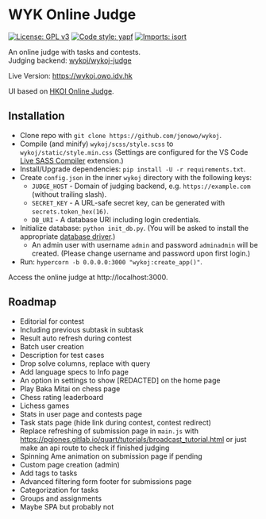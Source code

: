 # WYK Online Judge
[![License: GPL v3](https://img.shields.io/badge/License-GPLv3-blue.svg)](https://www.gnu.org/licenses/gpl-3.0)
[![Code style: yapf](https://img.shields.io/badge/code%20style-yapf-blue)](https://github.com/google/yapf)
[
    ![Imports: isort](https://img.shields.io/badge/%20imports-isort-%231674b1?style=flat&labelColor=ef8336)
](https://pycqa.github.io/isort/)

An online judge with tasks and contests.
<br>
Judging backend: [wykoj/wykoj-judge](https://github.com/wykoj/wykoj-judge)

Live Version: https://wykoj.owo.idv.hk

UI based on [HKOI Online Judge](https://judge.hkoi.org).

## Installation
- Clone repo with `git clone https://github.com/jonowo/wykoj`.
- Compile (and minify) `wykoj/scss/style.scss` to `wykoj/static/style.min.css`
  (Settings are configured for the VS Code
  [Live SASS Compiler](https://marketplace.visualstudio.com/items?itemName=ritwickdey.live-sass) extension.)
- Install/Upgrade dependencies: `pip install -U -r requirements.txt`.
- Create `config.json` in the inner `wykoj` directory with the following keys:
  - `JUDGE_HOST` - Domain of judging backend, e.g. `https://example.com` (without trailing slash).
  - `SECRET_KEY` - A URL-safe secret key, can be generated with `secrets.token_hex(16)`.
  - `DB_URI` - A database URI including login credentials.
- Initialize database: `python init_db.py`. (You will be asked to install the appropriate
  [database driver](https://tortoise-orm.readthedocs.io/en/latest/getting_started.html).)
  - An admin user with username `admin` and password `adminadmin` will be created.
    (Please change username and password upon first login.)
- Run: `hypercorn -b 0.0.0.0:3000 "wykoj:create_app()"`.

Access the online judge at http://localhost:3000.

## Roadmap
- Editorial for contest
- Including previous subtask in subtask
- Result auto refresh during contest
- Batch user creation
- Description for test cases
- Drop solve columns, replace with query
- Add language specs to Info page
- An option in settings to show [REDACTED] on the home page
- Play Baka Mitai on chess page
- Chess rating leaderboard
- Lichess games
- Stats in user page and contests page
- Task stats page (hide link during contest, contest redirect)
- Replace refreshing of submission page in `main.js` with
  https://pgjones.gitlab.io/quart/tutorials/broadcast_tutorial.html
  or just make an api route to check if finished judging
- Spinning Ame animation on submission page if pending
- Custom page creation (admin)
- Add tags to tasks
- Advanced filtering form footer for submissions page
- Categorization for tasks
- Groups and assignments
- Maybe SPA but probably not
